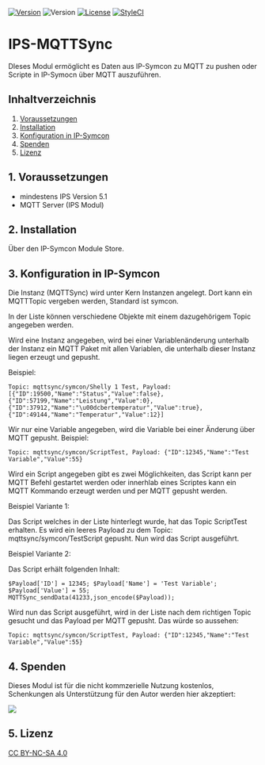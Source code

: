 [![Version](https://img.shields.io/badge/Symcon-PHPModul-red.svg)](https://www.symcon.de/service/dokumentation/entwicklerbereich/sdk-tools/sdk-php/)
![Version](https://img.shields.io/badge/Symcon%20Version-5.1%20%3E-blue.svg)
[![License](https://img.shields.io/badge/License-CC%20BY--NC--SA%204.0-green.svg)](https://creativecommons.org/licenses/by-nc-sa/4.0/)
[![StyleCI](https://styleci.io/repos/185949944/shield?style=flat)](https://styleci.io/repos/185949944)

# IPS-MQTTSync
   DIeses Modul ermöglicht es Daten aus IP-Symcon zu MQTT zu pushen oder Scripte in IP-Symocn über MQTT auszuführen.
 
   ## Inhaltverzeichnis
   1. [Voraussetzungen](#1-voraussetzungen)
   2. [Installation](#2-installation)
   3. [Konfiguration in IP-Symcon](#3-konfiguration-in-ip-symcon)
   4. [Spenden](#4-spenden)
   5. [Lizenz](#5-lizenz)
   
## 1. Voraussetzungen

* mindestens IPS Version 5.1
* MQTT Server (IPS Modul) 


## 2. Installation
Über den IP-Symcon Module Store.

## 3. Konfiguration in IP-Symcon

Die Instanz (MQTTSync) wird unter Kern Instanzen angelegt.
Dort kann ein MQTTTopic vergeben werden, Standard ist symcon.

In der Liste können verschiedene Objekte mit einem dazugehörigem Topic angegeben werden.

Wird eine Instanz angegeben, wird bei einer Variablenänderung unterhalb der Instanz ein MQTT Paket mit allen Variablen, die unterhalb dieser Instanz liegen erzeugt und gepusht.

Beispiel:

``
Topic: mqttsync/symcon/Shelly 1 Test, Payload: [{"ID":19500,"Name":"Status","Value":false},{"ID":57199,"Name":"Leistung","Value":0},{"ID":37912,"Name":"\u00dcbertemperatur","Value":true},{"ID":49144,"Name":"Temperatur","Value":12}]
``

Wir nur eine Variable angegeben, wird die Variable bei einer Änderung über MQTT gepusht.
Beispiel:

``
Topic: mqttsync/symcon/ScriptTest, Payload: {"ID":12345,"Name":"Test Variable","Value":55}
``

Wird ein Script angegeben gibt es zwei Möglichkeiten, das Script kann per MQTT Befehl gestartet werden oder innerhlab eines Scriptes kann ein MQTT Kommando erzeugt werden und per MQTT gepusht werden.

Beispiel Variante 1:

Das Script welches in der Liste hinterlegt wurde, hat das Topic ScriptTest erhalten.
Es wird ein leeres Payload zu dem Topic: mqttsync/symcon/TestScript gepusht.
Nun wird das Script ausgeführt.

Beispiel Variante 2:

Das Script erhält folgenden Inhalt:

``
$Payload['ID'] = 12345;
$Payload['Name'] = 'Test Variable';
$Payload['Value'] = 55;
MQTTSync_sendData(41233,json_encode($Payload));  
``

Wird nun das Script ausgeführt, wird in der Liste nach dem richtigen Topic gesucht und das Payload per MQTT gepusht.
Das würde so aussehen:

``
Topic: mqttsync/symcon/ScriptTest, Payload: {"ID":12345,"Name":"Test Variable","Value":55}
``

## 4. Spenden

Dieses Modul ist für die nicht kommzerielle Nutzung kostenlos, Schenkungen als Unterstützung für den Autor werden hier akzeptiert:    

<a href="https://www.paypal.com/cgi-bin/webscr?cmd=_s-xclick&hosted_button_id=EK4JRP87XLSHW" target="_blank"><img src="https://www.paypalobjects.com/de_DE/DE/i/btn/btn_donate_LG.gif" border="0" /></a>

## 5. Lizenz

[CC BY-NC-SA 4.0](https://creativecommons.org/licenses/by-nc-sa/4.0/)